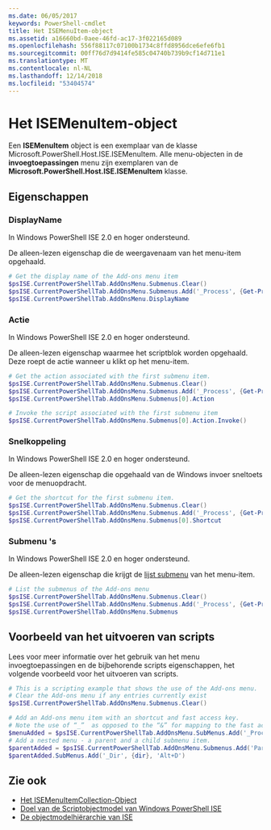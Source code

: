 ```yaml
---
ms.date: 06/05/2017
keywords: PowerShell-cmdlet
title: Het ISEMenuItem-object
ms.assetid: a16660bd-0aee-46fd-ac17-3f022165d089
ms.openlocfilehash: 556f88117c07100b1734c8ffd8956dce6efe6fb1
ms.sourcegitcommit: 00ff76d7d9414fe585c04740b739b9cf14d711e1
ms.translationtype: MT
ms.contentlocale: nl-NL
ms.lasthandoff: 12/14/2018
ms.locfileid: "53404574"
---
```

# <a name="the-isemenuitem-object"></a>Het ISEMenuItem-object

Een **ISEMenuItem** object is een exemplaar van de klasse Microsoft.PowerShell.Host.ISE.ISEMenuItem. Alle menu-objecten in de **invoegtoepassingen** menu zijn exemplaren van de **Microsoft.PowerShell.Host.ISE.ISEMenuItem** klasse.

## <a name="properties"></a>Eigenschappen

### <a name="displayname"></a>DisplayName

In Windows PowerShell ISE 2.0 en hoger ondersteund.

De alleen-lezen eigenschap die de weergavenaam van het menu-item opgehaald.

```powershell
# Get the display name of the Add-ons menu item
$psISE.CurrentPowerShellTab.AddOnsMenu.Submenus.Clear()
$psISE.CurrentPowerShellTab.AddOnsMenu.Submenus.Add('_Process', {Get-Process}, 'Alt+P')
$psISE.CurrentPowerShellTab.AddOnsMenu.DisplayName
```

### <a name="action"></a>Actie

In Windows PowerShell ISE 2.0 en hoger ondersteund.

De alleen-lezen eigenschap waarmee het scriptblok worden opgehaald. Deze roept de actie wanneer u klikt op het menu-item.

```powershell
# Get the action associated with the first submenu item.
$psISE.CurrentPowerShellTab.AddOnsMenu.Submenus.Clear()
$psISE.CurrentPowerShellTab.AddOnsMenu.Submenus.Add('_Process', {Get-Process}, 'Alt+P')
$psISE.CurrentPowerShellTab.AddOnsMenu.Submenus[0].Action

# Invoke the script associated with the first submenu item
$psISE.CurrentPowerShellTab.AddOnsMenu.Submenus[0].Action.Invoke()
```

### <a name="shortcut"></a>Snelkoppeling

In Windows PowerShell ISE 2.0 en hoger ondersteund.

De alleen-lezen eigenschap die opgehaald van de Windows invoer sneltoets voor de menuopdracht.

```powershell
# Get the shortcut for the first submenu item.
$psISE.CurrentPowerShellTab.AddOnsMenu.Submenus.Clear()
$psISE.CurrentPowerShellTab.AddOnsMenu.Submenus.Add('_Process', {Get-Process}, 'Alt+P')
$psISE.CurrentPowerShellTab.AddOnsMenu.Submenus[0].Shortcut
```

### <a name="submenus"></a>Submenu 's

In Windows PowerShell ISE 2.0 en hoger ondersteund.

De alleen-lezen eigenschap die krijgt de [lijst submenu](The-ISEMenuItemCollection-Object.md) van het menu-item.

```powershell
# List the submenus of the Add-ons menu
$psISE.CurrentPowerShellTab.AddOnsMenu.Submenus.Clear()
$psISE.CurrentPowerShellTab.AddOnsMenu.Submenus.Add('_Process', {Get-Process}, 'Alt+P')
$psISE.CurrentPowerShellTab.AddOnsMenu.Submenus
```

## <a name="scripting-example"></a>Voorbeeld van het uitvoeren van scripts

Lees voor meer informatie over het gebruik van het menu invoegtoepassingen en de bijbehorende scripts eigenschappen, het volgende voorbeeld voor het uitvoeren van scripts.

```powershell
# This is a scripting example that shows the use of the Add-ons menu.
# Clear the Add-ons menu if any entries currently exist
$psISE.CurrentPowerShellTab.AddOnsMenu.Submenus.Clear()

# Add an Add-ons menu item with an shortcut and fast access key.
# Note the use of “_”  as opposed to the “&” for mapping to the fast access key letter for the menu item.
$menuAdded = $psISE.CurrentPowerShellTab.AddOnsMenu.SubMenus.Add('_Process', {Get-Process}, 'Alt+P')
# Add a nested menu - a parent and a child submenu item.
$parentAdded = $psISE.CurrentPowerShellTab.AddOnsMenu.Submenus.Add('Parent', $null, $null)
$parentAdded.SubMenus.Add('_Dir', {dir}, 'Alt+D')
```

## <a name="see-also"></a>Zie ook

- [Het ISEMenuItemCollection-Object](The-ISEMenuItemCollection-Object.md)
- [Doel van de Scriptobjectmodel van Windows PowerShell ISE](Purpose-of-the-Windows-PowerShell-ISE-Scripting-Object-Model.md)
- [De objectmodelhiërarchie van ISE](The-ISE-Object-Model-Hierarchy.md)